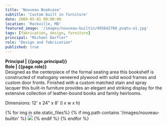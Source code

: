 ```yaml
---
title: 'Nouveau Bookcase'
subtitle: 'Custom built in furniture'
date: 2009-05-01 00:00:00
location: 'Rockville, MD'
featured_image: '/images/nouveau-builtin/493642760_pvqtu-o1.jpg'
tags: [fabrication, design, furniture]
principal: "Michael Darfler"
role: "Design and fabrication"
published: true
---
```


**Principal | {{page.principal}} <br>
Role | {{page.role}}**<br>
Designed as the centerpiece of the formal seating area this bookshelf is constructed of mahogany veneered plywood with solid wood frames and custom door fronts. Finished with a custom matched stain and spray lacquer this built-in furniture provides an elegant and striking display for the extensive collection of leather-bound books and family heirlooms.

Dimensions: 12' x 24" x 8' (l x w x h)

<div class="gallery" data-columns="1">
{% for img in site.static_files%}
  {% if img.path contains '/images/nouveau-builtin' %}
    <img src="{{ img.path }}"/>
  {% endif %}
{% endfor %}
</div>
